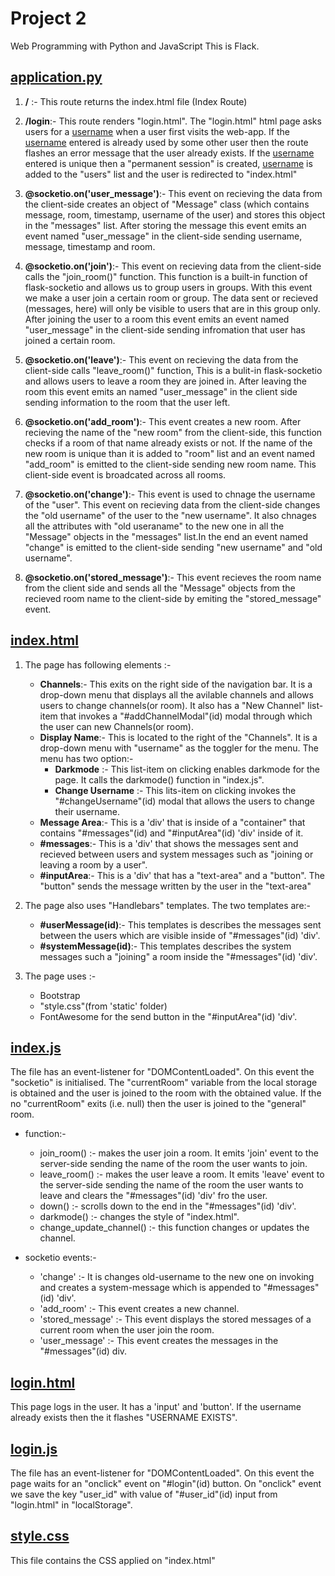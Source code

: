# Project 2

Web Programming with Python and JavaScript
This is Flack.

## <ins>application.py</ins>

1. **/** :- This route returns the index.html file (Index Route)

2. **/login**:- This route renders "login.html". The "login.html" html page asks users for a <ins>username</ins> when a user first visits the web-app. If the <ins>username</ins> entered is already used by some other user then the route flashes an error message that the user already exists. If the <ins>username</ins> entered is unique then a "permanent session" is created, <ins>username</ins> is added to the "users" list and the user is redirected to "index.html"

3. **@socketio.on('user_message')**:- This event on recieving the data from the client-side creates an object of "Message" class (which contains message, room, timestamp, username of the user) and stores this object in the "messages" list. After storing the message this event emits an event named "user_message" in the client-side sending username, message, timestamp and room.

4. **@socketio.on('join')**:- This event on recieving data from the client-side calls the "join_room()" function. This function is a built-in function of flask-socketio and allows us to group users in groups. With this event we make a user join a certain room or group. The data sent or recieved (messages, here) will only be visible to users that are in this group only. After joining the user to a room this event emits an event named "user_message" in the client-side sending infromation that user has joined a certain room.

5. **@socketio.on('leave')**:-  This event on recieving the data from the client-side calls "leave_room()" function, This is a bulit-in flask-socketio and allows users to leave a room they are joined in. After leaving the room this event emits an named "user_message" in the client side sending information to the room that the user left.

6. **@socketio.on('add_room')**:- This event creates a new room. After recieving the name of the "new room" from the client-side, this function checks if a room of that name already exists or not. If the name of the new room is unique than it is added to "room" list and an event named "add_room" is emitted to the client-side sending new room name. This client-side event is broadcated across all rooms.

7. **@socketio.on('change')**:- This event is used to chnage the username of the "user". This event on recieving data from the client-side changes the "old username" of the user to the "new username". It also chnages all the attributes with "old useraname" to the new one in all the "Message" objects in the "messages" list.In the end an event named "change" is emitted to the client-side sending "new username" and "old username". 

8. **@socketio.on('stored_message')**:- This event recieves the room name from the client side and sends all the "Message" objects from the recieved room name to the client-side by emiting the "stored_message" event.

## <ins>index.html</ins>

1. The page has following elements :-
    * **Channels**:- This exits on the right side of the navigation bar. It is a drop-down menu that displays all the avilable channels and allows users to change channels(or room). It also has a "New Channel" list-item that invokes a "#addChannelModal"(id) modal through which the user can new Channels(or room).
    * **Display Name**:- This is located to the right of the "Channels". It is a drop-down menu with "username" as the toggler for the menu. The menu has two option:-
        * **Darkmode** :- This list-item on clicking enables darkmode for the page. It calls the darkmode() function in "index.js".
        * **Change Username** :- This lits-item on clicking invokes the "#changeUsername"(id) modal that allows the users to change their username.
    * **Message Area**:- This is a 'div' that is inside of a "container" that contains "#messages"(id) and "#inputArea"(id) 'div' inside of it.
    * **#messages**:- This is a 'div' that shows the messages sent and recieved between users and system messages such as "joining or leaving a room by a user".
    * **#inputArea**:- This is a 'div' that has a "text-area" and a "button". The "button" sends the message written by the user in the "text-area"

2. The page also uses "Handlebars" templates. The two templates are:-
    * **#userMessage(id)**:- This templates is describes the messages sent between the users which are visible inside of "#messages"(id) 'div'.
    * **#systemMessage(id)**:- This templates describes the system messages such a "joining" a room inside the "#messages"(id) 'div'.

3. The page uses :-
    * Bootstrap
    * "style.css"(from 'static' folder)
    * FontAwesome for the send button in the "#inputArea"(id) 'div'.


## <ins>index.js</ins>
The file has an event-listener for "DOMContentLoaded". On this event the "socketio" is initialised. The "currentRoom" variable from the local storage is obtained and the user is joined to the room with the obtained value. If the no "currentRoom" exits (i.e. null) then the user is joined to the "general" room.

* function:-
    * join_room() :- makes the user join a room. It emits 'join' event to the server-side sending the name of the room the user wants to join.
    * leave_room() :- makes the user leave a room. It emits 'leave' event to the server-side sending the name of the room the user wants to leave and clears the "#messages"(id) 'div' fro the user. 
    * down() :- scrolls down to the end in the "#messages"(id) 'div'.
    * darkmode() :- changes the style of "index.html".
    * change_update_channel() :- this function changes or updates the channel.

* socketio events:-
    * 'change' :- It is changes old-username to the new one on invoking and creates a system-message which is appended to 
    "#messages"(id) 'div'.
    *  'add_room' :- This event creates a new channel.
    * 'stored_message' :- This event displays the stored messages of a current room when the user join the room.
    * 'user_message' :- This event creates the messages in the "#messages"(id) div.

## <ins>login.html</ins>
This page logs in the user. It has a 'input' and 'button'. If the username already exists then the it flashes "USERNAME EXISTS".

## <ins>login.js</ins>
The file has an event-listener for "DOMContentLoaded". On this event the page waits for an "onclick" event on "#login"(id) button. On "onclick" event we save the key "user_id" with value of "#user_id"(id) input from "login.html" in "localStorage".

## <ins>style.css</ins>
This file contains the CSS applied on "index.html"


        
